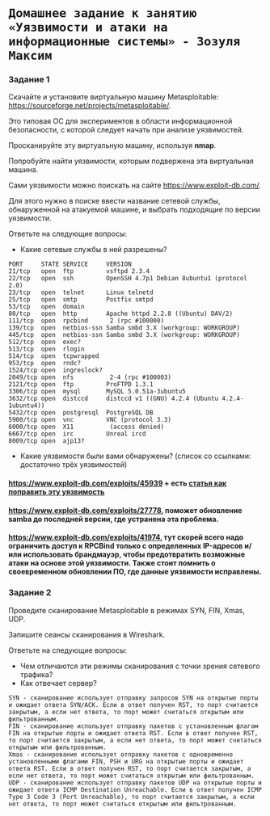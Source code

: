 # `Домашнее задание к занятию «Уязвимости и атаки на информационные системы» - Зозуля Максим`



### Задание 1

Скачайте и установите виртуальную машину Metasploitable: https://sourceforge.net/projects/metasploitable/.

Это типовая ОС для экспериментов в области информационной безопасности, с которой следует начать при анализе уязвимостей.

Просканируйте эту виртуальную машину, используя **nmap**.

Попробуйте найти уязвимости, которым подвержена эта виртуальная машина.

Сами уязвимости можно поискать на сайте https://www.exploit-db.com/.

Для этого нужно в поиске ввести название сетевой службы, обнаруженной на атакуемой машине, и выбрать подходящие по версии уязвимости.

Ответьте на следующие вопросы:

- Какие сетевые службы в ней разрешены?
```
PORT     STATE SERVICE     VERSION
21/tcp   open  ftp         vsftpd 2.3.4
22/tcp   open  ssh         OpenSSH 4.7p1 Debian 8ubuntu1 (protocol 2.0)
23/tcp   open  telnet      Linux telnetd
25/tcp   open  smtp        Postfix smtpd
53/tcp   open  domain
80/tcp   open  http        Apache httpd 2.2.8 ((Ubuntu) DAV/2)
111/tcp  open  rpcbind      2 (rpc #100000)
139/tcp  open  netbios-ssn Samba smbd 3.X (workgroup: WORKGROUP)
445/tcp  open  netbios-ssn Samba smbd 3.X (workgroup: WORKGROUP)
512/tcp  open  exec?
513/tcp  open  rlogin
514/tcp  open  tcpwrapped
953/tcp  open  rndc?
1524/tcp open  ingreslock?
2049/tcp open  nfs          2-4 (rpc #100003)
2121/tcp open  ftp         ProFTPD 1.3.1
3306/tcp open  mysql       MySQL 5.0.51a-3ubuntu5
3632/tcp open  distccd     distccd v1 ((GNU) 4.2.4 (Ubuntu 4.2.4-1ubuntu4))
5432/tcp open  postgresql  PostgreSQL DB
5900/tcp open  vnc         VNC (protocol 3.3)
6000/tcp open  X11          (access denied)
6667/tcp open  irc         Unreal ircd
8009/tcp open  ajp13?

```

- Какие уязвимости были вами обнаружены? (список со ссылками: достаточно трёх уязвимостей)
#### https://www.exploit-db.com/exploits/45939 + есть [статья как поправить эту уязвимость](https://litl-admin.ru/xaking/ssh-perechislenie-polzovatelej-s-posleduyushhim-pereborom.html)
#### https://www.exploit-db.com/exploits/27778, поможет обновление samba до последней версии, где устранена эта проблема.
#### https://www.exploit-db.com/exploits/41974, тут скорей всего надо ограничить доступ к RPCBind только с определенных IP-адресов и/или использовать брандмауэр, чтобы предотвратить возможные атаки на основе этой уязвимости. Также стоит помнить о своевременном обновлении ПО, где данные уязвимости исправлены.
 
### Задание 2

Проведите сканирование Metasploitable в режимах SYN, FIN, Xmas, UDP.

Запишите сеансы сканирования в Wireshark.

Ответьте на следующие вопросы:

- Чем отличаются эти режимы сканирования с точки зрения сетевого трафика?
- Как отвечает сервер?
```
SYN - сканирование использует отправку запросов SYN на открытые порты и ожидает ответа SYN/ACK. Если в ответ получен RST, то порт считается закрытым, а если нет ответа, то порт может считаться открытым или фильтрованным.
FIN - сканирование использует отправку пакетов с установленным флагом FIN на открытые порты и ожидает ответа RST. Если в ответ получен RST, то порт считается закрытым, а если нет ответа, то порт может считаться открытым или фильтрованным.
Xmas - сканирование использует отправку пакетов с одновременно установленными флагами FIN, PSH и URG на открытые порты и ожидает ответа RST. Если в ответ получен RST, то порт считается закрытым, а если нет ответа, то порт может считаться открытым или фильтрованным.
UDP - сканирование использует отправку пакетов UDP на открытые порты и ожидает ответа ICMP Destination Unreachable. Если в ответ получен ICMP Type 3 Code 3 (Port Unreachable), то порт считается закрытым, а если нет ответа, то порт может считаться открытым или фильтрованным.
```
